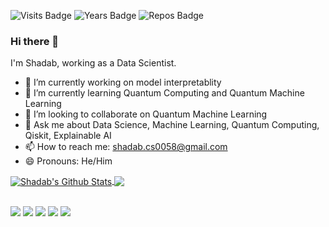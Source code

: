![Visits Badge](https://badges.pufler.dev/visits/shadab-entrepreneur/DataScience)
![Years Badge](https://badges.pufler.dev/years/shadab-entrepreneur)
![Repos Badge](https://badges.pufler.dev/repos/shadab-entrepreneur)
### Hi there 👋

I'm Shadab, working as a Data Scientist.

- 🔭 I’m currently working on model interpretablity 
- 🌱 I’m currently learning Quantum Computing and Quantum Machine Learning
- 👯 I’m looking to collaborate on Quantum Machine Learning
- 💬 Ask me about Data Science, Machine Learning, Quantum Computing, Qiskit, Explainable AI
- 📫 How to reach me: shadab.cs0058@gmail.com
- 😄 Pronouns: He/Him


<a href="https://github.com/shadab-entrepreneur/github-readme-stats">
  <img align="center" src="https://readme-stats-github.vercel.app/api?username=shadab-entrepreneur&show_icons=true&include_all_commits=true&count_private=true&theme=radical" alt="Shadab's Github Stats" />
</a>
<a href="https://github.com/shadab-entrepreneur/github-readme-stats">
  <img align="center" src="https://readme-stats-github.vercel.app/api/top-langs/?username=shadab-entrepreneur&theme=radical&layout=compact&count_private=true" />
</a>
</br>
</br>



[<img src="https://img.shields.io/badge/twitter-%231DA1F2.svg?&style=for-the-badge&logo=twitter&logoColor=white" />](https://twitter.com/shadabhusain786) [<img src="https://img.shields.io/badge/medium-%2312100E.svg?&style=for-the-badge&logo=medium&logoColor=white" />](https://medium.com/@shadab.hussain01)  [<img src="https://img.shields.io/badge/linkedin-%230077B5.svg?&style=for-the-badge&logo=linkedin&logoColor=white" />](https://www.linkedin.com/in/shadabhussain96/) [<img src = "https://img.shields.io/badge/instagram-%23E4405F.svg?&style=for-the-badge&logo=instagram&logoColor=white">](https://www.instagram.com/shadabhussainn/) [<img src = "https://img.shields.io/badge/facebook-%231877F2.svg?&style=for-the-badge&logo=facebook&logoColor=white">](https://www.facebook.com/shadabhussainn)
